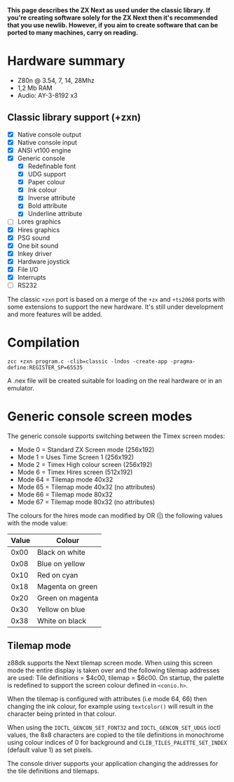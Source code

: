 **This page describes the ZX Next as used under the classic library. If you're creating software solely for the ZX Next then it's recommended that you use newlib. However, if you aim to create software that can be ported to many machines, carry on reading.**

# Hardware summary

* Z80n @ 3.54, 7, 14, 28Mhz
* 1,2 Mb RAM
* Audio: AY-3-8192 x3


## Classic library support (+zxn)

* [x] Native console output
* [x] Native console input
* [x] ANSI vt100 engine
* [x] Generic console
    * [x] Redefinable font
    * [x] UDG support
    * [x] Paper colour
    * [x] Ink colour
    * [x] Inverse attribute
    * [x] Bold attribute
    * [x] Underline attribute
* [ ] Lores graphics
* [x] Hires graphics
* [x] PSG sound
* [x] One bit sound
* [x] Inkey driver
* [x] Hardware joystick
* [x] File I/O
* [x] Interrupts
* [ ] RS232

The classic `+zxn` port is based on a merge of the `+zx` and `+ts2068` ports with some extensions to support the new hardware. It's still under development and more features will be added.

# Compilation

    zcc +zxn program.c -clib=classic -lndos -create-app -pragma-define:REGISTER_SP=65535

A .nex file will be created suitable for loading on the real hardware or in an emulator.

# Generic console screen modes

The generic console supports switching between the Timex screen modes:

* Mode 0 = Standard ZX Screen mode (256x192)
* Mode 1 = Uses Time Screen 1 (256x192)
* Mode 2 = Timex High colour screen (256x192)
* Mode 6 = Timex Hires screen (512x192)
* Mode 64 = Tilemap mode 40x32
* Mode 65 = Tilemap mode 40x32 (no attributes)
* Mode 66 = Tilemap mode 80x32
* Mode 67 = Tilemap mode 80x32 (no attributes)

The colours for the hires mode can modified by OR (|) the following values with the mode value:

| Value | Colour |
|-|-|
| 0x00 | Black on white |
| 0x08 | Blue on yellow |
| 0x10 | Red on cyan |
| 0x18 | Magenta on green |
| 0x20 | Green on magenta |
| 0x30 | Yellow on blue |
| 0x38 | White on black |

## Tilemap mode

z88dk supports the Next tilemap screen mode. When using this screen mode the entire display is taken over and the following tilemap addresses are used: Tile definitions = $4c00, tilemap = $6c00. On startup, the palette is redefined to support the screen colour defined in `<conio.h>`.

When the tilemap is configured with attributes (i.e mode 64, 66) then changing the ink colour, for example using  `textcolor()` will result in the character being printed in that colour.

When using the `IOCTL_GENCON_SET_FONT32` and `IOCTL_GENCON_SET_UDGS` ioctl values, the 8x8 characters are copied to the tile definitions in monochrome using colour indices of 0 for background and `CLIB_TILES_PALETTE_SET_INDEX` (default value 1) as set pixels.

The console driver supports your application changing the addresses for the tile definitions and tilemaps.
